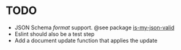 # TODO
- JSON Schema *format* support. @see package [is-my-json-valid][1]
- Eslint should also be a test step
- Add a document update function that applies the update

[1]: https://npmjs.org/is-my-json-valid#custom-formats
